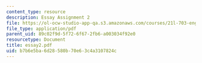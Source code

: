 ```yaml
---
content_type: resource
description: Essay Assignment 2
file: https://ol-ocw-studio-app-qa.s3.amazonaws.com/courses/21l-703-english-renaissance-drama-theatre-and-society-in-the-age-of-shakespeare-fall-2003/b7b6e5ba6d28580b70e63c4a3107824c_essay2.pdf
file_type: application/pdf
parent_uid: 89c02f9d-5f72-6f67-2fb6-a003034f92e0
resourcetype: Document
title: essay2.pdf
uid: b7b6e5ba-6d28-580b-70e6-3c4a3107824c
---
```

